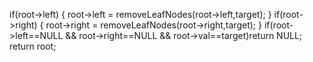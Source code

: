 if(root->left)
{
root->left = removeLeafNodes(root->left,target);
}
if(root->right)
{
root->right = removeLeafNodes(root->right,target);
}
if(root->left==NULL && root->right==NULL && root->val==target)return NULL;
return root;